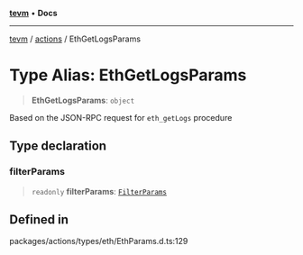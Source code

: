 [**tevm**](../../README.md) • **Docs**

***

[tevm](../../modules.md) / [actions](../README.md) / EthGetLogsParams

# Type Alias: EthGetLogsParams

> **EthGetLogsParams**: `object`

Based on the JSON-RPC request for `eth_getLogs` procedure

## Type declaration

### filterParams

> `readonly` **filterParams**: [`FilterParams`](../../index/type-aliases/FilterParams.md)

## Defined in

packages/actions/types/eth/EthParams.d.ts:129
